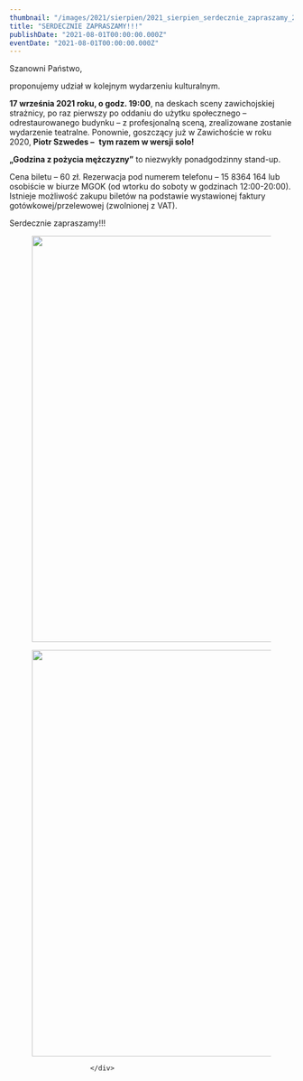 ```yaml
---
thumbnail: "/images/2021/sierpien/2021_sierpien_serdecznie_zapraszamy_2021_08_serdecznie_zapraszamy_Resized_IMG-20210824-WA0001.jpg"
title: "SERDECZNIE ZAPRASZAMY!!!"
publishDate: "2021-08-01T00:00:00.000Z"
eventDate: "2021-08-01T00:00:00.000Z"
---
```


<div class="entry-content">
							
							
<p>Szanowni Państwo,</p>



<p>proponujemy udział w kolejnym wydarzeniu kulturalnym.</p>



<p><strong>17 września 2021 roku, o godz. 19:00</strong>, na deskach sceny zawichojskiej strażnicy, po raz pierwszy po oddaniu do użytku społecznego – odrestaurowanego budynku – z profesjonalną sceną, zrealizowane zostanie wydarzenie teatralne. Ponownie, goszczący już w Zawichoście w roku 2020, <strong>Piotr Szwedes –</strong> &nbsp;<strong>tym razem w wersji solo!</strong></p>



<p><strong>„Godzina z pożycia mężczyzny”</strong> to niezwykły ponadgodzinny stand-up.</p>



<p>Cena biletu – 60 zł. Rezerwacja pod numerem telefonu – 15 8364 164 lub osobiście w biurze MGOK (od wtorku do soboty w godzinach 12:00-20:00). Istnieje możliwość zakupu biletów na podstawie wystawionej faktury gotówkowej/przelewowej (zwolnionej z VAT).</p>



<p>Serdecznie zapraszamy!!!</p>



<figure class="wp-block-image size-full"><a href="http://mgok-zawichost.pl/wp-content/uploads/2021/08/Resized_IMG-20210824-WA0001.jpeg"><img fetchpriority="high" decoding="async" width="508" height="720" src="/images/2021/sierpien/2021_sierpien_serdecznie_zapraszamy_2021_08_serdecznie_zapraszamy_Resized_IMG-20210824-WA0001.jpg" alt="" class="wp-image-8119" srcset="/images/2021/sierpien/2021_sierpien_serdecznie_zapraszamy_2021_08_serdecznie_zapraszamy_Resized_IMG-20210824-WA0001.jpg 508w, /images/2021/sierpien/Resized_IMG-20210824-WA0001-212x300.jpeg 212w" sizes="(max-width: 508px) 100vw, 508px"></a></figure>



<figure class="wp-block-image size-full"><a href="http://mgok-zawichost.pl/wp-content/uploads/2021/08/Resized_IMG-20210824-WA0000.jpeg"><img decoding="async" width="507" height="720" src="/images/2021/sierpien/2021_sierpien_serdecznie_zapraszamy_2021_08_serdecznie_zapraszamy_Resized_IMG-20210824-WA0000.jpg" alt="" class="wp-image-8120" srcset="/images/2021/sierpien/2021_sierpien_serdecznie_zapraszamy_2021_08_serdecznie_zapraszamy_Resized_IMG-20210824-WA0000.jpg 507w, /images/2021/sierpien/Resized_IMG-20210824-WA0000-211x300.jpeg 211w" sizes="(max-width: 507px) 100vw, 507px"></a></figure>
						
						</div>
